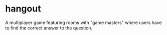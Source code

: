 # hangout
A multiplayer game featuring rooms with "game masters" where users have to find the correct answer to the question.
